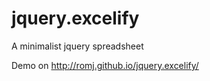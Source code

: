 jquery.excelify
===============

A minimalist jquery spreadsheet

Demo on http://romj.github.io/jquery.excelify/